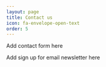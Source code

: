```yaml
---
layout: page
title: Contact us
icon: fa-envelope-open-text
order: 5
---
```


Add contact form here

Add sign up for email newsletter here
